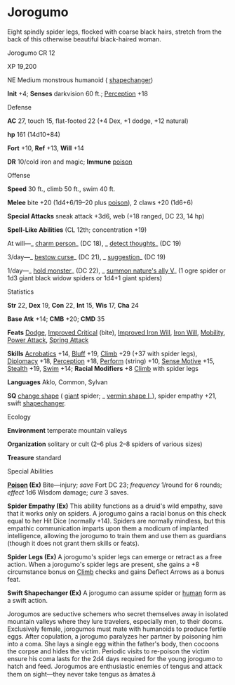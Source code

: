 # Jorogumo

Eight spindly spider legs, flocked with coarse black hairs, stretch from the back of this otherwise beautiful black-haired woman.

Jorogumo CR 12

XP 19,200

NE Medium monstrous humanoid ( [shapechanger](/pathfinderRPG/prd/monsters/creatureTypes.html#_shapechanger-subtype))

**Init** +4; **Senses** darkvision 60 ft.; [Perception](/pathfinderRPG/prd/skills/perception.html#_perception) +18

Defense

**AC** 27, touch 15, flat-footed 22 (+4 Dex, +1 dodge, +12 natural)

**hp** 161 (14d10+84)

**Fort** +10, **Ref** +13, **Will** +14

**DR** 10/cold iron and magic; **Immune** [poison](/pathfinderRPG/prd/monsters/universalMonsterRules.html#_poison-(ex-or-su))

Offense

**Speed** 30 ft., climb 50 ft., swim 40 ft.

**Melee** bite +20 (1d4+6/19–20 plus [poison](/pathfinderRPG/prd/monsters/universalMonsterRules.html#_poison-(ex-or-su))), 2 claws +20 (1d6+6)

**Special Attacks** sneak attack +3d6, web (+18 ranged, DC 23, 14 hp)

**Spell-Like Abilities** (CL 12th; concentration +19)

At will—_ [charm person](/pathfinderRPG/prd/spells/charmPerson.html#_charm-person)_ (DC 18), _ [detect thoughts](/pathfinderRPG/prd/spells/detectThoughts.html#_detect-thoughts)_ (DC 19)

3/day—_ [bestow curse](/pathfinderRPG/prd/spells/bestowCurse.html#_bestow-curse)_ (DC 21), _ [suggestion](/pathfinderRPG/prd/spells/suggestion.html#_suggestion)_ (DC 19)

1/day—_ [hold monster](/pathfinderRPG/prd/spells/holdMonster.html#_hold-monster)_ (DC 22), _ [summon nature's ally V](/pathfinderRPG/prd/spells/summonNatureSAlly.html#_summon-nature-s-ally-v)_ (1 ogre spider or 1d3 giant black widow spiders or 1d4+1 giant spiders)

Statistics

**Str** 22, **Dex** 19, **Con** 22, **Int** 15, **Wis** 17, **Cha** 24

**Base Atk** +14; **CMB** +20; **CMD** 35

**Feats** [Dodge](/pathfinderRPG/prd/feats.html#_dodge), [Improved Critical](/pathfinderRPG/prd/feats.html#_improved-critical) (bite), [Improved Iron Will](/pathfinderRPG/prd/feats.html#_improved-iron-will), [Iron Will](/pathfinderRPG/prd/feats.html#_iron-will), [Mobility](/pathfinderRPG/prd/feats.html#_mobility), [Power Attack](/pathfinderRPG/prd/feats.html#_power-attack), [Spring Attack](/pathfinderRPG/prd/feats.html#_spring-attack)

**Skills** [Acrobatics](/pathfinderRPG/prd/skills/acrobatics.html#_acrobatics) +14, [Bluff](/pathfinderRPG/prd/skills/bluff.html#_bluff) +19, [Climb](/pathfinderRPG/prd/skills/climb.html#_climb) +29 (+37 with spider legs), [Diplomacy](/pathfinderRPG/prd/skills/diplomacy.html#_diplomacy) +18, [Perception](/pathfinderRPG/prd/skills/perception.html#_perception) +18, [Perform](/pathfinderRPG/prd/skills/perform.html#_perform) (string) +10, [Sense Motive](/pathfinderRPG/prd/skills/senseMotive.html#_sense-motive) +15, [Stealth](/pathfinderRPG/prd/skills/stealth.html#_stealth) +19, [Swim](/pathfinderRPG/prd/skills/swim.html#_swim) +14; **Racial Modifiers** +8 [Climb](/pathfinderRPG/prd/skills/climb.html#_climb) with spider legs

**Languages** Aklo, Common, Sylvan

**SQ** [change shape](/pathfinderRPG/prd/monsters/universalMonsterRules.html#_change-shape) ( [giant](/pathfinderRPG/prd/monsters/creatureTypes.html#_giant-subtype) spider; _ [vermin shape I](/pathfinderRPG/prd/ultimateMagic/spells/verminShape.html#_vermin-shape-i-)_), spider empathy +21, swift [shapechanger](/pathfinderRPG/prd/monsters/creatureTypes.html#_shapechanger-subtype).

Ecology

**Environment** temperate mountain valleys

**Organization** solitary or cult (2–6 plus 2–8 spiders of various sizes)

**Treasure** standard

Special Abilities

**[Poison](/pathfinderRPG/prd/monsters/universalMonsterRules.html#_poison-(ex-or-su)) (Ex)** Bite—injury; _save_ Fort DC 23; _frequency_ 1/round for 6 rounds; _effect_ 1d6 Wisdom damage; _cure_ 3 saves.

**Spider Empathy (Ex)** This ability functions as a druid's wild empathy, save that it works only on spiders. A jorogumo gains a racial bonus on this check equal to her Hit Dice (normally +14). Spiders are normally mindless, but this empathic communication imparts upon them a modicum of implanted intelligence, allowing the jorogumo to train them and use them as guardians (though it does not grant them skills or feats).

**Spider Legs (Ex)** A jorogumo's spider legs can emerge or retract as a free action. When a jorogumo's spider legs are present, she gains a +8 circumstance bonus on [Climb](/pathfinderRPG/prd/skills/climb.html#_climb) checks and gains Deflect Arrows as a bonus feat.

**Swift Shapechanger (Ex)** A jorogumo can assume spider or [human](/pathfinderRPG/prd/monsters/creatureTypes.html#_human-subtype) form as a swift action.

Jorogumos are seductive schemers who secret themselves away in isolated mountain valleys where they lure travelers, especially men, to their dooms. Exclusively female, jorogumos must mate with humanoids to produce fertile eggs. After copulation, a jorogumo paralyzes her partner by poisoning him into a coma. She lays a single egg within the father's body, then cocoons the corpse and hides the victim. Periodic visits to re-poison the victim ensure his coma lasts for the 2d4 days required for the young jorogumo to hatch and feed. Jorogumos are enthusiastic enemies of tengus and attack them on sight—they never take tengus as âmates.â

